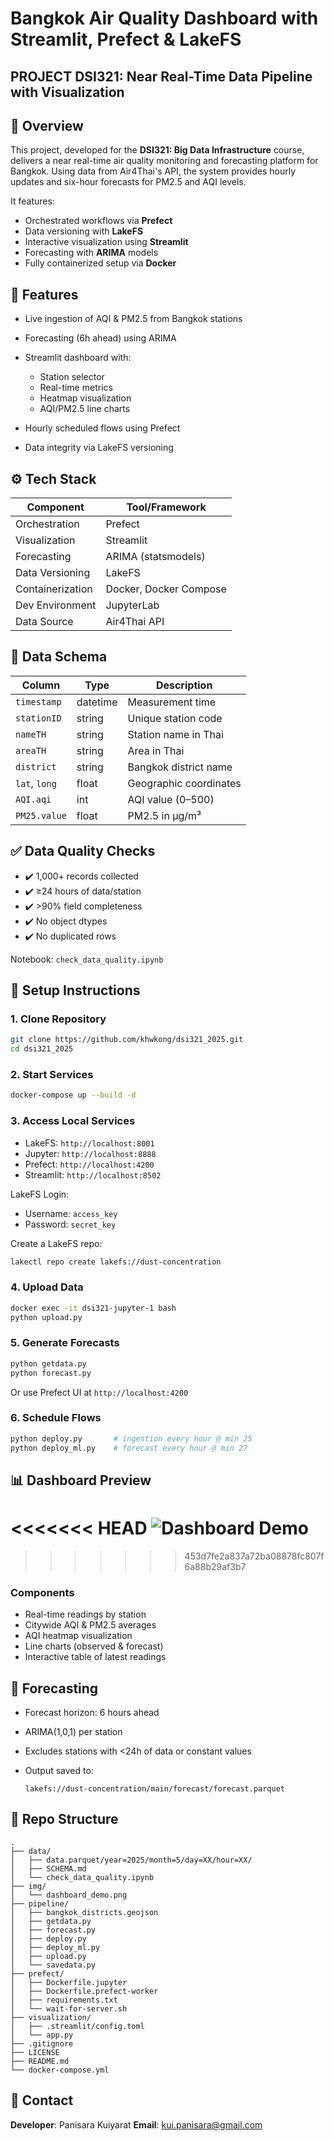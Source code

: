 # Bangkok Air Quality Dashboard with Streamlit, Prefect & LakeFS

## PROJECT DSI321: Near Real-Time Data Pipeline with Visualization

&#x20; &#x20;

## 🔎 Overview

This project, developed for the **DSI321: Big Data Infrastructure** course, delivers a near real-time air quality monitoring and forecasting platform for Bangkok. Using data from Air4Thai's API, the system provides hourly updates and six-hour forecasts for PM2.5 and AQI levels.

It features:

* Orchestrated workflows via **Prefect**
* Data versioning with **LakeFS**
* Interactive visualization using **Streamlit**
* Forecasting with **ARIMA** models
* Fully containerized setup via **Docker**

## 🔑 Features

* Live ingestion of AQI & PM2.5 from Bangkok stations
* Forecasting (6h ahead) using ARIMA
* Streamlit dashboard with:

  * Station selector
  * Real-time metrics
  * Heatmap visualization
  * AQI/PM2.5 line charts
* Hourly scheduled flows using Prefect
* Data integrity via LakeFS versioning

## ⚙️ Tech Stack

| Component        | Tool/Framework         |
| ---------------- | ---------------------- |
| Orchestration    | Prefect                |
| Visualization    | Streamlit              |
| Forecasting      | ARIMA (statsmodels)    |
| Data Versioning  | LakeFS                 |
| Containerization | Docker, Docker Compose |
| Dev Environment  | JupyterLab             |
| Data Source      | Air4Thai API           |

## 🧬 Data Schema

| Column        | Type     | Description            |
| ------------- | -------- | ---------------------- |
| `timestamp`   | datetime | Measurement time       |
| `stationID`   | string   | Unique station code    |
| `nameTH`      | string   | Station name in Thai   |
| `areaTH`      | string   | Area in Thai           |
| `district`    | string   | Bangkok district name  |
| `lat`, `long` | float    | Geographic coordinates |
| `AQI.aqi`     | int      | AQI value (0–500)      |
| `PM25.value`  | float    | PM2.5 in µg/m³         |

## ✅ Data Quality Checks

* ✔️ 1,000+ records collected
* ✔️ ≥24 hours of data/station
* ✔️ >90% field completeness
* ✔️ No object dtypes
* ✔️ No duplicated rows

Notebook: `check_data_quality.ipynb`

## 🚀 Setup Instructions

### 1. Clone Repository

```bash
git clone https://github.com/khwkong/dsi321_2025.git
cd dsi321_2025
```

### 2. Start Services

```bash
docker-compose up --build -d
```

### 3. Access Local Services

* LakeFS: `http://localhost:8001`
* Jupyter: `http://localhost:8888`
* Prefect: `http://localhost:4200`
* Streamlit: `http://localhost:8502`

LakeFS Login:

* Username: `access_key`
* Password: `secret_key`

Create a LakeFS repo:

```bash
lakectl repo create lakefs://dust-concentration
```

### 4. Upload Data

```bash
docker exec -it dsi321-jupyter-1 bash
python upload.py
```

### 5. Generate Forecasts

```bash
python getdata.py
python forecast.py
```

Or use Prefect UI at `http://localhost:4200`

### 6. Schedule Flows

```bash
python deploy.py       # ingestion every hour @ min 25
python deploy_ml.py    # forecast every hour @ min 27
```

## 📊 Dashboard Preview
<<<<<<< HEAD
![Dashboard Demo](dashboard_demo.png)
=======

>>>>>>> 453d7fe2a837a72ba08878fc807f6a88b29af3b7
### Components

* Real-time readings by station
* Citywide AQI & PM2.5 averages
* AQI heatmap visualization
* Line charts (observed & forecast)
* Interactive table of latest readings

## 🤖 Forecasting

* Forecast horizon: 6 hours ahead
* ARIMA(1,0,1) per station
* Excludes stations with <24h of data or constant values
* Output saved to:

  ```
  lakefs://dust-concentration/main/forecast/forecast.parquet
  ```

## 📁 Repo Structure

```
.
├── data/
│   ├── data.parquet/year=2025/month=5/day=XX/hour=XX/
│   ├── SCHEMA.md
│   └── check_data_quality.ipynb
├── img/
│   └── dashboard_demo.png
├── pipeline/
│   ├── bangkok_districts.geojson
│   ├── getdata.py
│   ├── forecast.py
│   ├── deploy.py
│   ├── deploy_ml.py
│   ├── upload.py
│   └── savedata.py
├── prefect/
│   ├── Dockerfile.jupyter
│   ├── Dockerfile.prefect-worker
│   ├── requirements.txt
│   └── wait-for-server.sh
├── visualization/
│   ├── .streamlit/config.toml
│   └── app.py
├── .gitignore
├── LICENSE
├── README.md
└── docker-compose.yml
```

## 📩 Contact

**Developer**: Panisara Kuiyarat
**Email**: [kui.panisara@gmail.com](mailto:kui.panisara@gmail.com)

